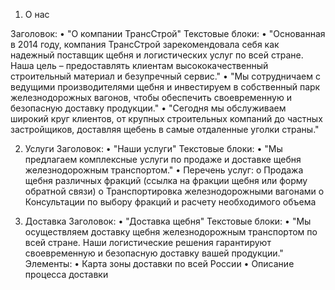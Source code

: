 1. О нас

Заголовок:
• "О компании ТрансСтрой"
Текстовые блоки:
• "Основанная в 2014 году, компания ТрансСтрой зарекомендовала себя как надежный поставщик щебня и логистических услуг по всей стране. Наша цель – предоставлять клиентам высококачественный строительный материал и безупречный сервис."
• "Мы сотрудничаем с ведущими производителями щебня и инвестируем в собственный парк железнодорожных вагонов, чтобы обеспечить своевременную и безопасную доставку продукции."
• "Сегодня мы обслуживаем широкий круг клиентов, от крупных строительных компаний до частных застройщиков, доставляя щебень в самые отдаленные уголки страны."

2. Услуги
   Заголовок:
   • "Наши услуги"
   Текстовые блоки:
   • "Мы предлагаем комплексные услуги по продаже и доставке щебня железнодорожным транспортом."
   • Перечень услуг:
   o Продажа щебня различных фракций (ссылка на фракции щебня или форму обратной связи)
   o Транспортировка железнодорожными вагонами
   o Консультации по выбору фракций и расчету необходимого объема

3. Доставка
   Заголовок:
   • "Доставка щебня"
   Текстовые блоки:
   • "Мы осуществляем доставку щебня железнодорожным транспортом по всей стране. Наши логистические решения гарантируют своевременную и безопасную доставку вашей продукции."
   Элементы:
   • Карта зоны доставки по всей России
   • Описание процесса доставки
